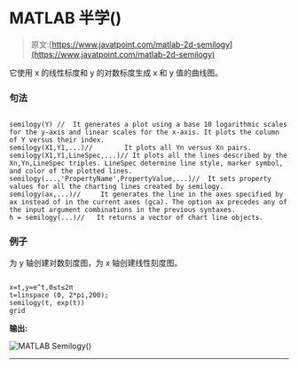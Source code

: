 # MATLAB 半学()

> 原文:[https://www.javatpoint.com/matlab-2d-semilogy](https://www.javatpoint.com/matlab-2d-semilogy)

它使用 x 的线性标度和 y 的对数标度生成 x 和 y 值的曲线图。

### 句法

```

semilogy(Y) //	It generates a plot using a base 10 logarithmic scales for the y-axis and linear scales for the x-axis. It plots the column of Y versus their index.
semilogy(X1,Y1,...)//	     It plots all Yn versus Xn pairs.
semilogy(X1,Y1,LineSpec,...)// It plots all the lines described by the Xn,Yn,LineSpec triples. LineSpec determine line style, marker symbol, and color of the plotted lines.
semilogy(...,'PropertyName',PropertyValue,...)//  It sets property values for all the charting lines created by semilogy. 
semilogy(ax,...)//     It generates the line in the axes specified by ax instead of in the current axes (gca). The option ax precedes any of the input argument combinations in the previous syntaxes.
h = semilogy(...)//   It returns a vector of chart line objects.

```

### 例子

为 y 轴创建对数刻度图，为 x 轴创建线性刻度图。

```

x=t,y=e^t,0≤t≤2π
t=linspace (0, 2*pi,200);
semilogy(t, exp(t))
grid

```

**输出:**

![MATLAB Semilogy()](../Images/19747426a5496527668f085406d4ace6.png)

* * *